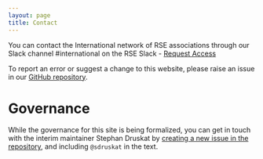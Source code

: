 ```yaml
---
layout: page
title: Contact
---
```


You can contact the International network of RSE associations through our Slack channel #international 
on the RSE Slack - [Request Access](https://docs.google.com/forms/d/e/1FAIpQLSc9LqOWGwA1xDvSgy81eimcb9s0cNBFso0zv0_HoZz16G1M5w/viewform?c=0&w=1)


To report an error or suggest a change to this website, please raise an issue in our [GitHub repository](https://github.com/RSE-leaders/researchsoftware.org).

# Governance

While the governance for this site is being formalized, you can get in touch with the interim maintainer Stephan Druskat by [creating a new issue in the repository](https://github.com/RSE-leaders/researchsoftware.org/issues/new), and including `@sdruskat` in the text.
